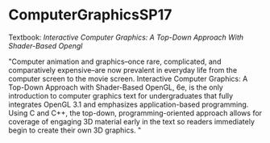 # ComputerGraphicsSP17

Textbook:
*Interactive Computer Graphics: A Top-Down Approach With Shader-Based Opengl*

"Computer animation and graphics–once rare, complicated, and comparatively expensive–are now prevalent in everyday life from the computer screen to the movie screen. Interactive Computer Graphics: A Top-Down Approach with Shader-Based OpenGL, 6e, is the only introduction to computer graphics text for undergraduates that fully integrates OpenGL 3.1 and emphasizes application-based programming. Using C and C++, the top-down, programming-oriented approach allows for coverage of engaging 3D material early in the text so readers immediately begin to create their own 3D graphics. "


